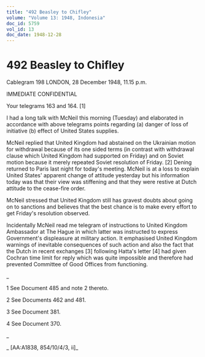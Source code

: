 ```yaml
---
title: "492 Beasley to Chifley"
volume: "Volume 13: 1948, Indonesia"
doc_id: 5759
vol_id: 13
doc_date: 1948-12-28
---
```


# 492 Beasley to Chifley

Cablegram 198 LONDON, 28 December 1948, 11.15 p.m.

IMMEDIATE CONFIDENTIAL

Your telegrams 163 and 164. [1]

I had a long talk with McNeil this morning (Tuesday) and elaborated in accordance with above telegrams points regarding (a) danger of loss of initiative (b) effect of United States supplies.

McNeil replied that United Kingdom had abstained on the Ukrainian motion for withdrawal because of its one sided terms (in contrast with withdrawal clause which United Kingdom had supported on Friday) and on Soviet motion because it merely repeated Soviet resolution of Friday. [2] Dening returned to Paris last night for today's meeting. McNeil is at a loss to explain United States' apparent change of attitude yesterday but his information today was that their view was stiffening and that they were restive at Dutch attitude to the cease-fire order.

McNeil stressed that United Kingdom still has gravest doubts about going on to sanctions and believes that the best chance is to make every effort to get Friday's resolution observed.

Incidentally McNeil read me telegram of instructions to United Kingdom Ambassador at The Hague in which latter was instructed to express Government's displeasure at military action. It emphasised United Kingdom warnings of inevitable consequences of such action and also the fact that the Dutch in recent exchanges [3] following Hatta's letter [4] had given Cochran time limit for reply which was quite impossible and therefore had prevented Committee of Good Offices from functioning.

_

1 See Document 485 and note 2 thereto.

2 See Documents 462 and 481.

3 See Document 381.

4 See Document 370.

_

_ [AA:A1838, 854/10/4/3, ii]_
